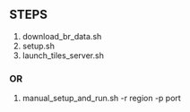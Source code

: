 ## STEPS
<ol>
  <li>download_br_data.sh</li>
  <li>setup.sh</li>
  <li>launch_tiles_server.sh</li>
</ol> 

### OR
<ol>
  <li>manual_setup_and_run.sh -r region -p port</li>
</ol> 
